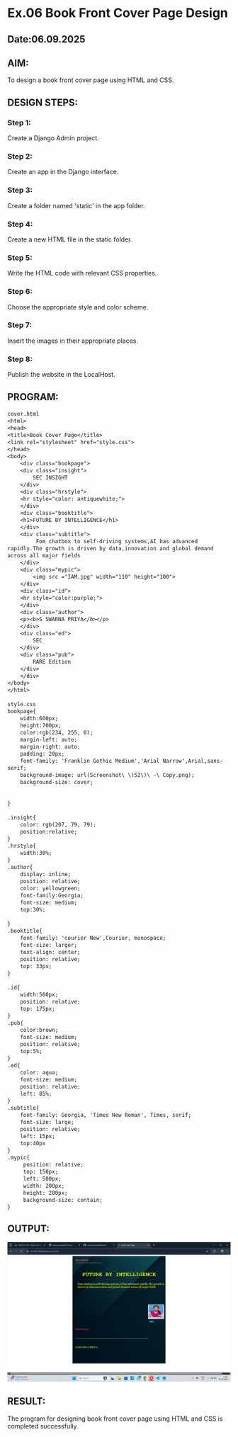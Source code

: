 # Ex.06 Book Front Cover Page Design
## Date:06.09.2025

## AIM:
To design a book front cover page using HTML and CSS.

## DESIGN STEPS:

### Step 1:
Create a Django Admin project.

### Step 2:
Create an app in the Django interface.

### Step 3:
Create a folder named 'static' in the app folder.

### Step 4:
Create a new HTML file in the static folder.

### Step 5:
Write the HTML code with relevant CSS properties.

### Step 6:
Choose the appropriate style and color scheme.

### Step 7:
Insert the images in their appropriate places.

### Step 8:
Publish the website in the LocalHost.

## PROGRAM:
```
cover.html
<html>
<head>
<title>Book Cover Page</title>
<link rel="stylesheet" href="style.css">
</head>
<body>
    <div class="bookpage">
	<div class="insight">
		SEC INSIGHT
    </div>
    <div class="hrstyle">
	<hr style="color: antiquewhite;">
    </div>
    <div class="booktitle">
	<h1>FUTURE BY INTELLIGENCE</h1>
    </div>
    <div class="subtitle">
         Fom chatbox to self-driving systems,AI has advanced rapidly.The growth is driven by data,innovation and global demand across all major fields
    </div>
    <div class="mypic">
        <img src ="IAM.jpg" width="110" height="100">
    </div>
    <div class="id">
	<hr style="color:purple;">
    </div>
    <div class="author">
	<p><b>S SWARNA PRIYA</b></p>
    </div>
    <div class="ed">
	    SEC
    </div>
    <div class="pub">
	    RARE Edition
    </div>
    </div>
</body>
</html>

style.css
bookpage{
    width:600px;
    height:700px;
    color:rgb(234, 255, 0);
    margin-left: auto;
    margin-right: auto;
    padding: 20px;
    font-family: 'Franklin Gothic Medium','Arial Narrow',Arial,sans-serif;
    background-image: url(Screenshot\ \(52\)\ -\ Copy.png);
    background-size: cover;
    
    
}

.insight{
    color: rgb(207, 79, 79);
    position:relative;
}
.hrstyle{
    width:30%;
}
.author{
    display: inline;
    position: relative;
    color: yellowgreen;
    font-family:Georgia;
    font-size: medium;
    top:30%;
    
}
.booktitle{
    font-family: 'courier New',Courier, monospace;
    font-size: larger;
    text-align: center;
    position: relative;
    top: 33px;
}

.id{
    width:500px;
    position: relative;
    top: 175px;
}
.pub{
    color:brown;
    font-size: medium;
    position: relative;
    top:5%;
}
.ed{
    color: aqua;
    font-size: medium;
    position: relative;
    left: 85%;
}
.subtitle{
    font-family: Georgia, 'Times New Roman', Times, serif;
    font-size: large;
    position: relative;
    left: 15px;
    top:40px
}
.mypic{
     position: relative;
     top: 150px;
     left: 500px;
     width: 200px;
     height: 200px;
     background-size: contain;
}
```

## OUTPUT:
![alt text](<Screenshot (55).png>)

## RESULT:
The program for designing book front cover page using HTML and CSS is completed successfully.
